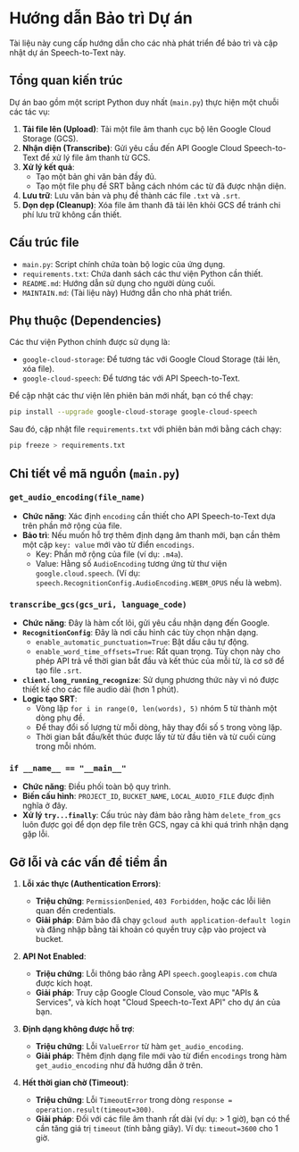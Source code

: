 # Hướng dẫn Bảo trì Dự án

Tài liệu này cung cấp hướng dẫn cho các nhà phát triển để bảo trì và cập nhật dự án Speech-to-Text này.

## Tổng quan kiến trúc

Dự án bao gồm một script Python duy nhất (`main.py`) thực hiện một chuỗi các tác vụ:
1.  **Tải file lên (Upload)**: Tải một file âm thanh cục bộ lên Google Cloud Storage (GCS).
2.  **Nhận diện (Transcribe)**: Gửi yêu cầu đến API Google Cloud Speech-to-Text để xử lý file âm thanh từ GCS.
3.  **Xử lý kết quả**:
    -   Tạo một bản ghi văn bản đầy đủ.
    -   Tạo một file phụ đề SRT bằng cách nhóm các từ đã được nhận diện.
4.  **Lưu trữ**: Lưu văn bản và phụ đề thành các file `.txt` và `.srt`.
5.  **Dọn dẹp (Cleanup)**: Xóa file âm thanh đã tải lên khỏi GCS để tránh chi phí lưu trữ không cần thiết.

## Cấu trúc file

-   `main.py`: Script chính chứa toàn bộ logic của ứng dụng.
-   `requirements.txt`: Chứa danh sách các thư viện Python cần thiết.
-   `README.md`: Hướng dẫn sử dụng cho người dùng cuối.
-   `MAINTAIN.md`: (Tài liệu này) Hướng dẫn cho nhà phát triển.

## Phụ thuộc (Dependencies)

Các thư viện Python chính được sử dụng là:
-   `google-cloud-storage`: Để tương tác với Google Cloud Storage (tải lên, xóa file).
-   `google-cloud-speech`: Để tương tác với API Speech-to-Text.

Để cập nhật các thư viện lên phiên bản mới nhất, bạn có thể chạy:
```bash
pip install --upgrade google-cloud-storage google-cloud-speech
```
Sau đó, cập nhật file `requirements.txt` với phiên bản mới bằng cách chạy:
```bash
pip freeze > requirements.txt
```

## Chi tiết về mã nguồn (`main.py`)

### `get_audio_encoding(file_name)`
-   **Chức năng**: Xác định `encoding` cần thiết cho API Speech-to-Text dựa trên phần mở rộng của file.
-   **Bảo trì**: Nếu muốn hỗ trợ thêm định dạng âm thanh mới, bạn cần thêm một cặp `key: value` mới vào từ điển `encodings`.
    -   Key: Phần mở rộng của file (ví dụ: `.m4a`).
    -   Value: Hằng số `AudioEncoding` tương ứng từ thư viện `google.cloud.speech`. (Ví dụ: `speech.RecognitionConfig.AudioEncoding.WEBM_OPUS` nếu là webm).

### `transcribe_gcs(gcs_uri, language_code)`
-   **Chức năng**: Đây là hàm cốt lõi, gửi yêu cầu nhận dạng đến Google.
-   **`RecognitionConfig`**: Đây là nơi cấu hình các tùy chọn nhận dạng.
    -   `enable_automatic_punctuation=True`: Bật dấu câu tự động.
    -   `enable_word_time_offsets=True`: Rất quan trọng. Tùy chọn này cho phép API trả về thời gian bắt đầu và kết thúc của mỗi từ, là cơ sở để tạo file `.srt`.
-   **`client.long_running_recognize`**: Sử dụng phương thức này vì nó được thiết kế cho các file audio dài (hơn 1 phút).
-   **Logic tạo SRT**:
    -   Vòng lặp `for i in range(0, len(words), 5)` nhóm 5 từ thành một dòng phụ đề.
    -   Để thay đổi số lượng từ mỗi dòng, hãy thay đổi số `5` trong vòng lặp.
    -   Thời gian bắt đầu/kết thúc được lấy từ từ đầu tiên và từ cuối cùng trong mỗi nhóm.

### `if __name__ == "__main__"`
-   **Chức năng**: Điều phối toàn bộ quy trình.
-   **Biến cấu hình**: `PROJECT_ID`, `BUCKET_NAME`, `LOCAL_AUDIO_FILE` được định nghĩa ở đây.
-   **Xử lý `try...finally`**: Cấu trúc này đảm bảo rằng hàm `delete_from_gcs` luôn được gọi để dọn dẹp file trên GCS, ngay cả khi quá trình nhận dạng gặp lỗi.

## Gỡ lỗi và các vấn đề tiềm ẩn

1.  **Lỗi xác thực (Authentication Errors)**:
    -   **Triệu chứng**: `PermissionDenied`, `403 Forbidden`, hoặc các lỗi liên quan đến credentials.
    -   **Giải pháp**: Đảm bảo đã chạy `gcloud auth application-default login` và đăng nhập bằng tài khoản có quyền truy cập vào project và bucket.

2.  **API Not Enabled**:
    -   **Triệu chứng**: Lỗi thông báo rằng API `speech.googleapis.com` chưa được kích hoạt.
    -   **Giải pháp**: Truy cập Google Cloud Console, vào mục "APIs & Services", và kích hoạt "Cloud Speech-to-Text API" cho dự án của bạn.

3.  **Định dạng không được hỗ trợ**:
    -   **Triệu chứng**: Lỗi `ValueError` từ hàm `get_audio_encoding`.
    -   **Giải pháp**: Thêm định dạng file mới vào từ điển `encodings` trong hàm `get_audio_encoding` như đã hướng dẫn ở trên.

4.  **Hết thời gian chờ (Timeout)**:
    -   **Triệu chứng**: Lỗi `TimeoutError` trong dòng `response = operation.result(timeout=300)`.
    -   **Giải pháp**: Đối với các file âm thanh rất dài (ví dụ: > 1 giờ), bạn có thể cần tăng giá trị `timeout` (tính bằng giây). Ví dụ: `timeout=3600` cho 1 giờ. 